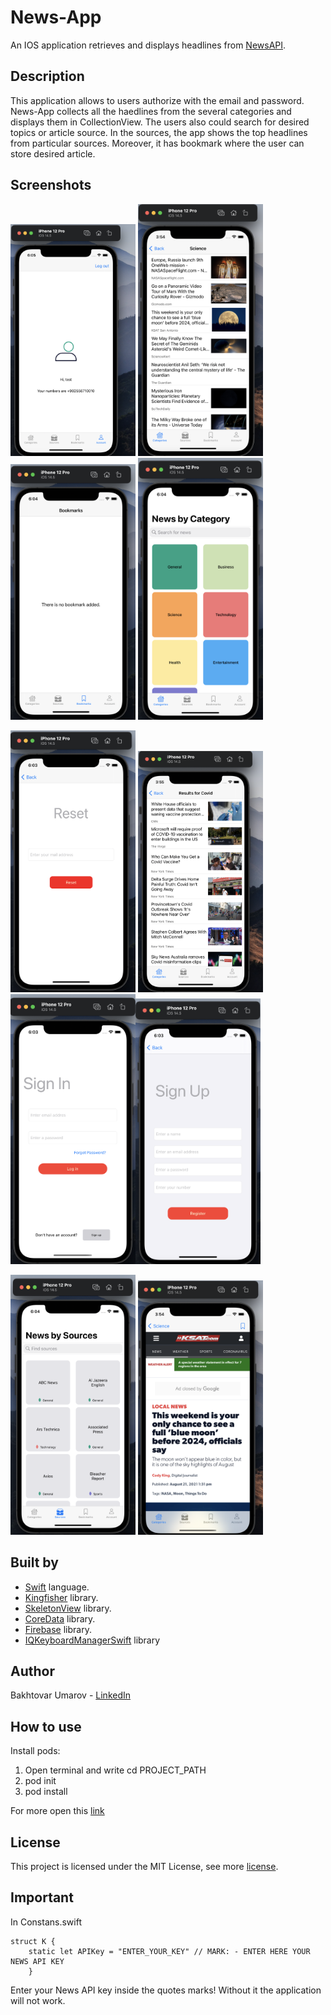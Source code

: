 # News-App
An IOS application retrieves and displays headlines from [NewsAPI](https://www.google.com).

## Description

This application allows to users authorize with the email and password.
News-App collects all the haedlines from the several categories and displays them in CollectionView. 
The users also could search for desired topics or article source. In the sources, the app shows the top headlines from particular sources. Moreover, it has bookmark where the user can store desired article.
 
## Screenshots
<img src="News-App/AppScreenshots/account.png" width="200"> <img src="News-App/AppScreenshots/articles.png" width="200"> <img src="News-App/AppScreenshots/bookmarks.png" width="200"> <img src="News-App/AppScreenshots/mainScreen.png" width="200">

<img src="News-App/AppScreenshots/resetPassword.png" width="200" > <img src="News-App/AppScreenshots/search.png" width="200">
<img src="News-App/AppScreenshots/signIn.png" width="200" ><img src="News-App/AppScreenshots/signUp.png" width="200">

<img src="News-App/AppScreenshots/sources.png" width="200" > <img src="News-App/AppScreenshots/webView.png" width="200">


## Built by
* [Swift](https://developer.apple.com/swift/) language.
* [Kingfisher](https://github.com/onevcat/Kingfisher) library.
* [SkeletonView](https://github.com/Juanpe/SkeletonView) library.
* [CoreData](https://developer.apple.com/documentation/coredata) library.
* [Firebase](https://firebase.google.com/docs/ios/setup) library.
* [IQKeyboardManagerSwift](https://github.com/hackiftekhar/IQKeyboardManager) library

## Author
Bakhtovar Umarov - [LinkedIn](https://www.linkedin.com/in/bakhtovar/)

## How to use

Install pods:
1. Open terminal and write cd PROJECT_PATH
2. pod init 
3. pod install

For more open this [link](https://stackoverflow.com/questions/20755044/how-to-install-cocoapods) 

## License

This project is licensed under the MIT License, see more [license](https://github.com/bakhtovar/News-App/blob/news/LICENSE.md).

## Important 

In Constans.swift

```
struct K {
    static let APIKey = "ENTER_YOUR_KEY" // MARK: - ENTER HERE YOUR NEWS API KEY
    }
```

Enter your News API key inside the quotes marks! Without it the application will not work.
